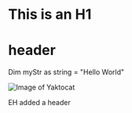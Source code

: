 # This is an H1 <H1> header

Dim myStr as string = "Hello World"


![Image of Yaktocat](https://octodex.github.com/images/yaktocat.png)






EH added a header
